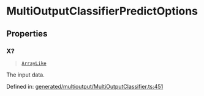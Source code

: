 # MultiOutputClassifierPredictOptions

## Properties

### X?

> [`ArrayLike`](../types/ArrayLike.md)

The input data.

Defined in:  [generated/multioutput/MultiOutputClassifier.ts:451](https://github.com/transitive-bullshit/scikit-learn-ts/blob/b59c1ff/packages/sklearn/src/generated/multioutput/MultiOutputClassifier.ts#L451)
